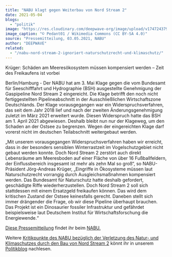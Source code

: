 ```yaml
---
title: "NABU klagt gegen Weiterbau von Nord Stream 2"
date: 2021-05-04
blogs: 
  - "politik"
image: "https://res.cloudinary.com/deepwave-org/image/upload/v1747243791/deepwave.org/1024px-Stack_of_pipes_North_Stream_2.jpg"
image_caption: "© Pedant01 / Wikimedia Commons (CC BY-SA 4.0)"
source: "Pressemitteilung, 03.05.2021, NABU"
author: "DEEPWAVE"
related: 
  - "/nabu-nord-stream-2-ignoriert-naturschutzrecht-und-klimaschutz/"
---
```


Krüger: Schäden am Meeresökosystem müssen kompensiert werden – Zeit des Freikaufens ist vorbei

Berlin/Hamburg - Der NABU hat am 3. Mai Klage gegen die vom Bundesamt für Seeschifffahrt und Hydrographie (BSH) ausgestellte Genehmigung der Gaspipeline Nord Stream 2 eingereicht. Die Klage betrifft den noch nicht fertiggestellten Pipelineabschnitt in der Ausschließlichen Wirtschaftszone Deutschlands. Der Klage vorausgegangen war ein Widerspruchsverfahren, das seit dem Jahr 2018 lief und nach der zweiten Änderungsgenehmigung zuletzt im März 2021 erweitert wurde. Diesen Widerspruch hatte das BSH am 1. April 2021 abgewiesen. Deshalb bleibt nun nur der Klageweg, um den Schaden an der Ostsee zu begrenzen. Wegen der eingereichten Klage darf vorerst nicht im deutschen Teilabschnitt weitergebaut werden.

„Mit unserem vorausgegangen Widerspruchsverfahren haben wir erreicht, dass in der besonders sensiblen Winterrastzeit im Vogelschutzgebiet nicht gebaut werden konnte. Doch Nord Stream 2 zerstört auch direkt Lebensräume am Meeresboden auf einer Fläche von über 16 Fußballfeldern, der Einflussbereich insgesamt ist mehr als zehn Mal so groß“, so NABU-Präsident Jörg-Andreas Krüger, „Eingriffe in Ökosysteme müssen laut Naturschutzrecht vorrangig durch Ausgleichsmaßnahmen kompensiert werden. Das Bundesamt für Naturschutz hatte deshalb gefordert, geschädigte Riffe wiederherzustellen. Doch Nord Stream 2 soll sich stattdessen mit einem Ersatzgeld freikaufen können. Das wird dem kritischen Zustand der Ostsee keinesfalls gerecht. Daneben stellt sich immer drängender die Frage, ob wir diese Pipeline überhaupt brauchen. Das Projekt ist ein Dinosaurier fossiler Infrastruktur und gefährdet beispielsweise laut Deutschem Institut für Wirtschaftsforschung die Energiewende.“

[Diese Pressemitteilung](https://www.nabu.de/modules/presseservice/index.php?popup=true&db=presseservice&show=31442) findet ihr beim [NABU.](https://www.nabu.de/)

Weitere [Kritikpunkte des NABU bezüglich der Verletzung des Natur- und Klimaschutzes durch den Bau von Nord Stream 2](https://www.deepwave.org/nabu-nord-stream-2-ignoriert-naturschutzrecht-und-klimaschutz/) könnt ihr in unserem [Politikblog](https://www.deepwave.org/blogs/politik/) nachlesen.
